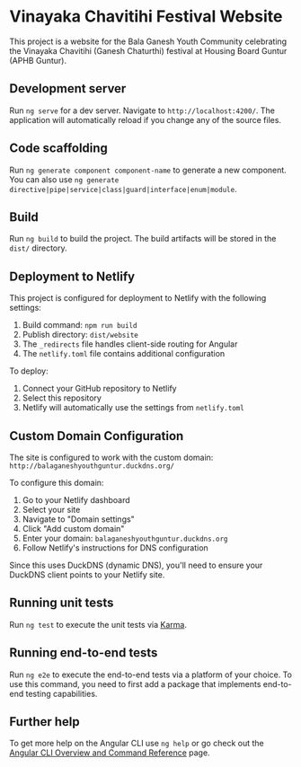 # Vinayaka Chavitihi Festival Website

This project is a website for the Bala Ganesh Youth Community celebrating the Vinayaka Chavitihi (Ganesh Chaturthi) festival at Housing Board Guntur (APHB Guntur).

## Development server

Run `ng serve` for a dev server. Navigate to `http://localhost:4200/`. The application will automatically reload if you change any of the source files.

## Code scaffolding

Run `ng generate component component-name` to generate a new component. You can also use `ng generate directive|pipe|service|class|guard|interface|enum|module`.

## Build

Run `ng build` to build the project. The build artifacts will be stored in the `dist/` directory.

## Deployment to Netlify

This project is configured for deployment to Netlify with the following settings:

1. Build command: `npm run build`
2. Publish directory: `dist/website`
3. The `_redirects` file handles client-side routing for Angular
4. The `netlify.toml` file contains additional configuration

To deploy:
1. Connect your GitHub repository to Netlify
2. Select this repository
3. Netlify will automatically use the settings from `netlify.toml`

## Custom Domain Configuration

The site is configured to work with the custom domain: `http://balaganeshyouthguntur.duckdns.org/`

To configure this domain:
1. Go to your Netlify dashboard
2. Select your site
3. Navigate to "Domain settings"
4. Click "Add custom domain"
5. Enter your domain: `balaganeshyouthguntur.duckdns.org`
6. Follow Netlify's instructions for DNS configuration

Since this uses DuckDNS (dynamic DNS), you'll need to ensure your DuckDNS client points to your Netlify site.

## Running unit tests

Run `ng test` to execute the unit tests via [Karma](https://karma-runner.github.io).

## Running end-to-end tests

Run `ng e2e` to execute the end-to-end tests via a platform of your choice. To use this command, you need to first add a package that implements end-to-end testing capabilities.

## Further help

To get more help on the Angular CLI use `ng help` or go check out the [Angular CLI Overview and Command Reference](https://angular.io/cli) page.
